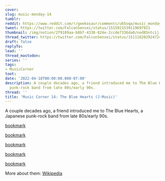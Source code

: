 ```yaml
---
cover:
slug: music-monday-14
tumblr:
reddit: https://www.reddit.com/r/geekosaur/comments/u65oqa/music_monday_14_the_blue_hearts_jmusic/
tweet: https://twitter.com/FalconSensei/status/1515921539119697921
thumbnail: /img/notion/2f9189aa-b8b7-4338-824e-2ccde7336da0/nod8Sntcij-640.jpeg
thread_twitter: https://twitter.com/FalconSensei/status/1511162029247242241
draft: false
replyTo:
lead: ''
thread_mastodon:
series: ''
tags:
- MusicCorner
toot:
date: '2022-04-18T00:00:00.000-07:00'
description: A couple decades ago, a friend introduced me to The Blue Hearts, a Japanese
  punk-rock band from late 80s/early 90s.
thread: ''
title: 'Music Corner 14: The Blue Hearts (J-Music)'
---
```


A couple decades ago, a friend introduced me to The Blue Hearts, a Japanese punk-rock band from late 80s/early 90s.


[bookmark](https://www.youtube.com/watch?v=BT-8_TFxohI)


[bookmark](https://www.youtube.com/watch?v=I68t-vJZinc)


[bookmark](https://www.youtube.com/watch?v=egNok6oeMA0)


[bookmark](https://www.youtube.com/watch?v=RYC71PAuIKE)


[bookmark](https://www.youtube.com/watch?v=ydXxhVs18JE)


More about them: [Wikipedia](https://en.wikipedia.org/wiki/The_Blue_Hearts)

